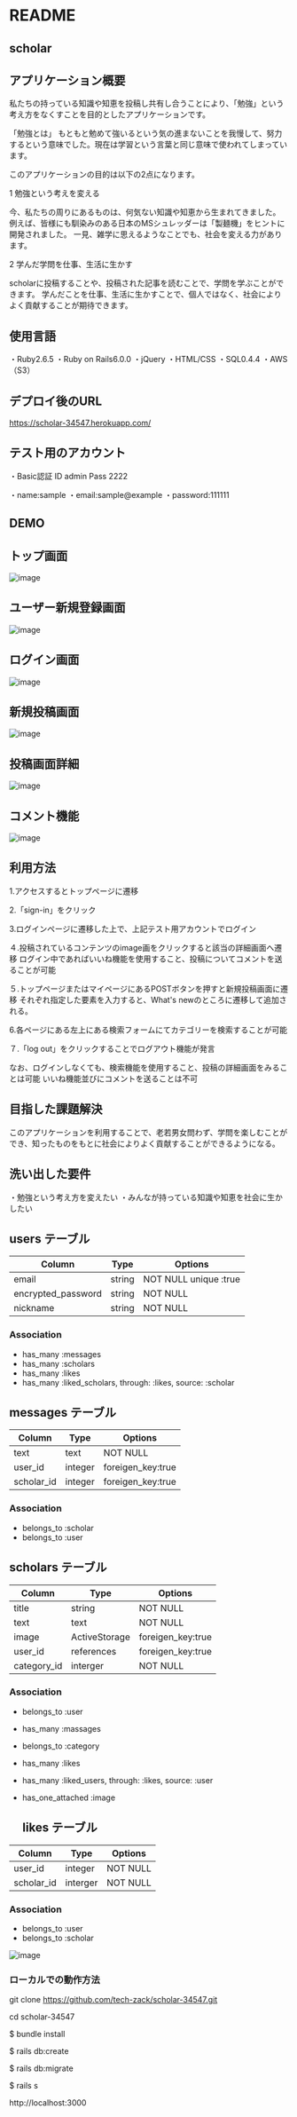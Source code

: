 # README

## scholar

## アプリケーション概要
私たちの持っている知識や知恵を投稿し共有し合うことにより、「勉強」という考え方をなくすことを目的としたアプリケーションです。

「勉強とは」
もともと勉めて強いるという気の進まないことを我慢して、努力するという意味でした。現在は学習という言葉と同じ意味で使われてしまっています。

このアプリケーションの目的は以下の2点になります。

1 勉強という考えを変える

今、私たちの周りにあるものは、何気ない知識や知恵から生まれてきました。
例えば、皆様にも馴染みのある日本のMSシュレッダーは「製麺機」をヒントに開発されました。
一見、雑学に思えるようなことでも、社会を変える力があります。

2 学んだ学問を仕事、生活に生かす

scholarに投稿することや、投稿された記事を読むことで、学問を学ぶことができます。
学んだことを仕事、生活に生かすことで、個人ではなく、社会によりよく貢献することが期待できます。

## 使用言語
・Ruby2.6.5
・Ruby on Rails6.0.0
・jQuery
・HTML/CSS
・SQL0.4.4
・AWS（S3）

## デプロイ後のURL
 https://scholar-34547.herokuapp.com/

## テスト用のアカウント
・Basic認証 ID admin Pass 2222

・name:sample
・email:sample@example
・password:111111

## DEMO
## トップ画面
![image](https://user-images.githubusercontent.com/78070415/112105496-d4e2a580-8bef-11eb-9411-142f9ae8895d.png)

## ユーザー新規登録画面
![image](https://user-images.githubusercontent.com/78070415/112105833-373ba600-8bf0-11eb-97f4-0b4f665d5481.png)

## ログイン画面
![image](https://user-images.githubusercontent.com/78070415/112105974-694d0800-8bf0-11eb-9b4a-dd25ae42f769.png)

## 新規投稿画面
![image](https://user-images.githubusercontent.com/78070415/112106186-b630de80-8bf0-11eb-9192-0fc11748dc77.png)

## 投稿画面詳細
![image](https://user-images.githubusercontent.com/78070415/112106560-2fc8cc80-8bf1-11eb-9218-a03b5a3a0232.png)

## コメント機能
![image](https://user-images.githubusercontent.com/78070415/112110201-eb8bfb00-8bf5-11eb-9f03-2591738a5554.png)

## 利用方法
1.アクセスするとトップページに遷移 

2.「sign-in」をクリック  

3.ログインページに遷移した上で、上記テスト用アカウントでログイン

４.投稿されているコンテンツのimage画をクリックすると該当の詳細画面へ遷移
ログイン中であればいいね機能を使用すること、投稿についてコメントを送ることが可能

５.トップページまたはマイページにあるPOSTボタンを押すと新規投稿画面に遷移
それぞれ指定した要素を入力すると、What's newのところに遷移して追加される。

6.各ページにある左上にある検索フォームにてカテゴリーを検索することが可能

７.「log out」をクリックすることでログアウト機能が発言

なお、ログインしなくても、検索機能を使用すること、投稿の詳細画面をみることは可能
いいね機能並びにコメントを送ることは不可

## 目指した課題解決
このアプリケーションを利用することで、老若男女問わず、学問を楽しむことができ、知ったものをもとに社会によりよく貢献することができるようになる。

## 洗い出した要件
・勉強という考え方を変えたい
・みんなが持っている知識や知恵を社会に生かしたい

## users テーブル

| Column             | Type   | Options                 |
| ------------------ | ------ | ----------------------- |
| email              | string |  NOT NULL unique :true  |
| encrypted_password | string |  NOT NULL               |
| nickname           | string |  NOT NULL               |

### Association

- has_many :messages
- has_many :scholars
- has_many :likes
- has_many :liked_scholars, through: :likes, source: :scholar

## messages テーブル

| Column        | Type     | Options           |
| ------------- | -------- | ----------------- |
| text          | text     |  NOT NULL         |
| user_id       | integer  | foreigen_key:true |
| scholar_id    | integer  | foreigen_key:true |

### Association

- belongs_to :scholar
- belongs_to :user

## scholars テーブル

| Column      | Type          | Options             |
| ----------- | ------------- | ------------------- |
| title       | string        |  NOT NULL           |
| text        | text          |  NOT NULL           |
| image       | ActiveStorage | foreigen_key:true   |
| user_id     | references    | foreigen_key:true   |
| category_id | interger      |  NOT NULL           |

### Association

- belongs_to :user
- has_many :massages
- belongs_to :category
- has_many :likes
- has_many :liked_users, through: :likes, source: :user
- has_one_attached :image
  
  ## likes テーブル

| Column      | Type          | Options             |
| ----------- | ------------- | ------------------- |
| user_id     | integer       |  NOT NULL           |
| scholar_id  | interger      |  NOT NULL           |


### Association

- belongs_to :user
- belongs_to :scholar

![image](https://user-images.githubusercontent.com/78070415/112110468-458cc080-8bf6-11eb-8b57-2737e2fe7901.png)

### ローカルでの動作方法
git clone https://github.com/tech-zack/scholar-34547.git

cd scholar-34547

$ bundle install 

$ rails db:create 

$ rails db:migrate 

$ rails s 

 http://localhost:3000